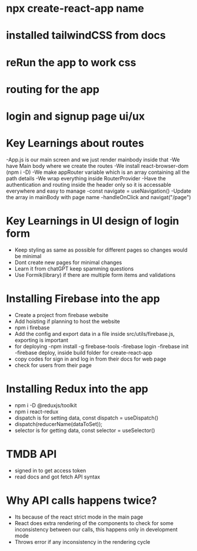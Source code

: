 # npx create-react-app name

# installed tailwindCSS from docs

# reRun the app to work css

# routing for the app

# login and signup page ui/ux

# Key Learnings about routes

-App.js is our main screen and we just render mainbody inside that
-We have Main body where we create the routes
-We install react-browser-dom (npm i -D)
-We make appRouter variable which is an array containing all the path details
-We wrap everything inside RouterProvider
-Have the authentication and routing inside the header only so it is accessable everywhere and easy to manage
-const navigate = useNavigation()
-Update the array in mainBody with page name
-handleOnClick and navigat("/page")

# Key Learnings in UI design of login form

- Keep styling as same as possible for different pages so changes would be minimal
- Dont create new pages for minimal changes
- Learn it from chatGPT keep spamming questions
- Use Formik(library) if there are multiple form items and validations

# Installing Firebase into the app

- Create a project from firebase website
- Add hoisting if planning to host the website
- npm i firebase
- Add the config and export data in a file inside src/utils/firebase.js, exporting is important
- for deploying
  -npm install -g firebase-tools
  -firebase login
  -firebase init
  -firebase deploy, inside build folder for create-react-app
- copy codes for sign in and log in from their docs for web page
- check for users from their page

# Installing Redux into the app

- npm i -D @reduxjs/toolkit
- npm i react-redux
- dispatch is for setting data, const dispatch = useDispatch()
- dispatch(reducerName(dataToSet));
- selector is for getting data, const selector = useSelector()

# TMDB API

- signed in to get access token
- read docs and got fetch API syntax

# Why API calls happens twice?

- Its because of the react strict mode in the main page
- React does extra rendering of the components to check for some inconsistency between our calls, this happens only in development mode
- Throws error if any inconsistency in the rendering cycle
